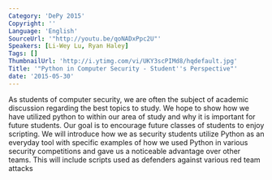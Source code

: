 ```yaml
---
Category: 'DePy 2015'
Copyright: ''
Language: 'English'
SourceUrl: '"http://youtu.be/qoNADxPpc2U"'
Speakers: [Li-Wey Lu, Ryan Haley]
Tags: []
ThumbnailUrl: 'http://i.ytimg.com/vi/UKY3scPIMd8/hqdefault.jpg'
Title: '"Python in Computer Security - Student''s Perspective"'
date: '2015-05-30'
---
```

As students of computer security, we are often the subject of academic discussion regarding the best topics to study. We hope to show how we have utilized python to within our area of study and why it is important for future students. Our goal is to encourage future classes of students to enjoy scripting. We will introduce how we as security students utilize Python as an everyday tool with specific examples of how we used Python in various security competitions and gave us a noticeable advantage over other teams.  This will include scripts used as defenders against various red team attacks